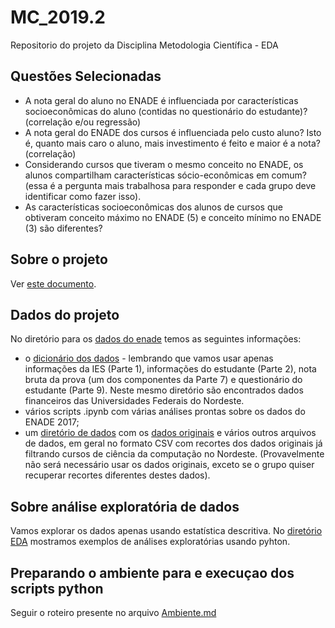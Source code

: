# MC_2019.2
Repositorio do projeto da Disciplina Metodologia Científica - EDA

## Questões Selecionadas
* A nota geral do aluno no ENADE é influenciada por características socioeconômicas do aluno (contidas no questionário do estudante)? (correlação e/ou regressão)
* A nota geral do ENADE dos cursos é influenciada pelo custo aluno? Isto é, quanto mais caro o aluno, mais investimento é feito e maior é a nota? (correlação)
* Considerando cursos que tiveram o mesmo conceito no ENADE, os alunos compartilham características sócio-econômicas em comum? (essa é a pergunta mais trabalhosa para responder e cada grupo deve identificar como fazer isso).
* As características socioeconômicas dos alunos de cursos que obtiveram conceito máximo no ENADE (5) e conceito mínimo no ENADE (3) são diferentes?


## Sobre o projeto
Ver [este documento](https://docs.google.com/document/d/e/2PACX-1vRvCe1cjAfxgrcARmcTeMo30W49kan3zzz51fmw6Ceu_HOOTDbpUlhBsllWRazc_aPT8FRshA85iwv9/pub).

## Dados do projeto

No diretório para os [dados do enade](./ENADE2017) temos as seguintes informações:

* o [dicionário dos dados](./ENADE2017/Dicion%C3%A1rio%20de%20vari%C3%A1veis%20dos%20Microdados%20do%20Enade_Edi%C3%A7%C3%A3o%202017.xlsx) - lembrando que vamos usar apenas informações da IES (Parte 1), informações do estudante (Parte 2), nota bruta da prova (um dos componentes da Parte 7) e questionário do estudante (Parte 9). Neste mesmo diretório são encontrados dados financeiros das Universidades Federais do Nordeste.
* vários scripts .ipynb com várias análises prontas sobre os dados do ENADE 2017;
* um [diretório de dados](./ENADE2017/dados) com os [dados originais](./ENADE2017/dados/microdados_ENADE_2017.csv.zip) e vários outros arquivos de dados, em geral no formato CSV com recortes dos dados originais já filtrando cursos de ciência da computação no Nordeste. (Provavelmente não será necessário usar os dados originais, exceto se o grupo quiser recuperar recortes diferentes destes dados).

## Sobre análise exploratória de dados

Vamos explorar os dados apenas usando estatística descritiva. No [diretório EDA](./EDA) mostramos exemplos de análises exploratórias usando pyhton. 

## Preparando o ambiente para e execuçao dos scripts python

Seguir o roteiro presente no arquivo [Ambiente.md](./Ambiente.md)
